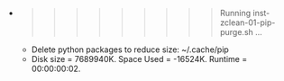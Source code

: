 * >>>>>>>>> Running inst-zclean-01-pip-purge.sh ...
  * Delete python packages to reduce size: ~/.cache/pip
  * Disk size = 7689940K. Space Used = -16524K. Runtime = 00:00:00:02.
